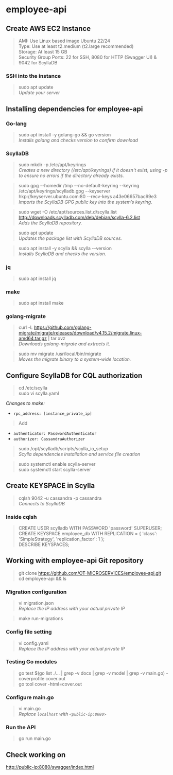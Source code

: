 # employee-api

## Create AWS EC2 Instance
> AMI: Use Linux based image Ubuntu 22/24  
> Type: Use at least t2.medium (t2.large recommended)  
> Storage: At least 15 GB  
> Security Group Ports: 22 for SSH, 8080 for HTTP (Swagger UI) & 9042 for ScyllaDB  

### SSH into the instance
> sudo apt update  
*Update your server*

## Installing dependencies for employee-api

### Go-lang
> sudo apt install -y golang-go && go version  
*Installs golang and checks version to confirm download*

### ScyllaDB
> sudo mkdir -p /etc/apt/keyrings  
*Creates a new directory (/etc/apt/keyrings) if it doesn't exist, using -p to ensure no errors if the directory already exists.*

> sudo gpg --homedir /tmp --no-default-keyring --keyring /etc/apt/keyrings/scylladb.gpg --keyserver hkp://keyserver.ubuntu.com:80 --recv-keys a43e06657bac99e3  
*Imports the ScyllaDB GPG public key into the system’s keyring.*

> sudo wget -O /etc/apt/sources.list.d/scylla.list http://downloads.scylladb.com/deb/debian/scylla-6.2.list  
*Adds the ScyllaDB repository.*

> sudo apt update  
*Updates the package list with ScyllaDB sources.*

> sudo apt install -y scylla && scylla --version  
*Installs ScyllaDB and checks the version.*

### jq
> sudo apt install jq

### make
> sudo apt install make

### golang-migrate
> curl -L https://github.com/golang-migrate/migrate/releases/download/v4.15.2/migrate.linux-amd64.tar.gz | tar xvz  
*Downloads golang-migrate and extracts it.*

> sudo mv migrate /usr/local/bin/migrate  
*Moves the migrate binary to a system-wide location.*

## Configure ScyllaDB for CQL authorization
> cd /etc/scylla  
> sudo vi scylla.yaml  

*Changes to make:*  
- `rpc_address: [instance_private_ip]`
> Add  
- `authenticator: PasswordAuthenticator`  
- `authorizer: CassandraAuthorizer`

> sudo /opt/scylladb/scripts/scylla_io_setup  
*Scylla dependencies installation and service file creation*

> sudo systemctl enable scylla-server  
> sudo systemctl start scylla-server

## Create KEYSPACE in Scylla
> cqlsh <instance-private-IP> 9042 -u cassandra -p cassandra  
*Connects to ScyllaDB*

### Inside cqlsh
> CREATE USER scylladb WITH PASSWORD 'password' SUPERUSER;  
> CREATE KEYSPACE employee_db WITH REPLICATION = { 'class': 'SimpleStrategy', 'replication_factor': 1 };  
> DESCRIBE KEYSPACES;

## Working with employee-api Git repository
> git clone https://github.com/OT-MICROSERVICES/employee-api.git  
> cd employee-api && ls

### Migration configuration
> vi migration.json  
*Replace the IP address with your actual private IP*

> make run-migrations

### Config file setting
> vi config.yaml  
*Replace the IP address with your actual private IP*

### Testing Go modules
> go test $(go list ./... | grep -v docs | grep -v model | grep -v main.go) -coverprofile cover.out  
> go tool cover -html=cover.out

### Configure main.go
> vi main.go  
*Replace `localhost` with `<public-ip:8080>`*

### Run the API
> go run main.go

## Check working on  
[http://public-ip:8080/swagger/index.html](http://public-ip:8080/swagger/index.html)
